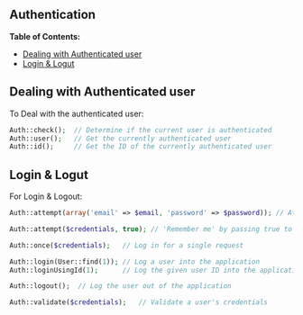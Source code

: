 ## Authentication

**Table of Contents:**
* [Dealing with Authenticated user](#dealing-with-authenticated-user)
* [Login & Logut](#login--logut)


## Dealing with Authenticated user

To Deal with the authenticated user:

```php
Auth::check();  // Determine if the current user is authenticated
Auth::user();   // Get the currently authenticated user
Auth::id();     // Get the ID of the currently authenticated user
```

## Login & Logut

For Login & Logout:

```php
Auth::attempt(array('email' => $email, 'password' => $password)); // Attempt to authenticate a user using the given credentials

Auth::attempt($credentials, true); // 'Remember me' by passing true to Auth::attempt()

Auth::once($credentials);   // Log in for a single request

Auth::login(User::find(1)); // Log a user into the application
Auth::loginUsingId(1);      // Log the given user ID into the application

Auth::logout();  // Log the user out of the application

Auth::validate($credentials);   // Validate a user's credentials
```